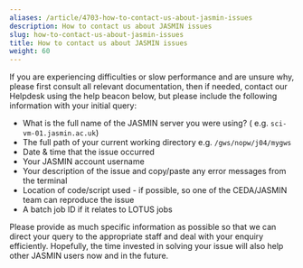 ```yaml
---
aliases: /article/4703-how-to-contact-us-about-jasmin-issues
description: How to contact us about JASMIN issues
slug: how-to-contact-us-about-jasmin-issues
title: How to contact us about JASMIN issues
weight: 60
---
```


If you are experiencing difficulties or slow performance and are unsure why,
please first consult all relevant documentation, then if needed, contact our Helpdesk
using the help beacon below, but please include the following
information with your initial query:

- What is the full name of the JASMIN server you were using? ( e.g. `sci-vm-01.jasmin.ac.uk`)
- The full path of your current working directory e.g. `/gws/nopw/j04/mygws`
- Date & time that the issue occurred
- Your JASMIN account username
- Your description of the issue and copy/paste any error messages from the terminal
- Location of code/script used - if possible, so one of the CEDA/JASMIN team can reproduce the issue
- A batch job ID if it relates to LOTUS jobs

Please provide as much specific information as possible so that we can direct
your query to the appropriate staff and deal with your enquiry efficiently.
Hopefully, the time invested in solving your issue will also help other JASMIN
users now and in the future.

